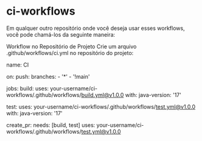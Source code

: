 # ci-workflows

Em qualquer outro repositório onde você deseja usar esses workflows, você pode chamá-los da seguinte maneira:


Workflow no Repositório de Projeto
Crie um arquivo .github/workflows/ci.yml no repositório do projeto:

name: CI

on:
  push:
    branches:
      - '*'
      - '!main'

jobs:
  build:
    uses: your-username/ci-workflows/.github/workflows/build.yml@v1.0.0
    with:
      java-version: '17'

  test:
    uses: your-username/ci-workflows/.github/workflows/test.yml@v1.0.0
    with:
      java-version: '17'

  create_pr:
    needs: [build, test]
    uses: your-username/ci-workflows/.github/workflows/test.yml@v1.0.0
